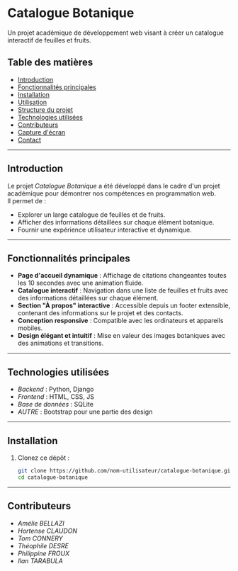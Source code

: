 # **Catalogue Botanique**

Un projet académique de développement web visant à créer un catalogue interactif de feuilles et fruits.

## **Table des matières**
- [Introduction](#introduction)
- [Fonctionnalités principales](#fonctionnalités-principales)
- [Installation](#installation)
- [Utilisation](#utilisation)
- [Structure du projet](#structure-du-projet)
- [Technologies utilisées](#technologies-utilisées)
- [Contributeurs](#contributeurs)
- [Capture d'écran](#capture-décran)
- [Contact](#contact)

---

## **Introduction**
Le projet *Catalogue Botanique* a été développé dans le cadre d'un projet académique pour démontrer nos compétences en programmation web.  
Il permet de :
- Explorer un large catalogue de feuilles et de fruits.
- Afficher des informations détaillées sur chaque élément botanique.
- Fournir une expérience utilisateur interactive et dynamique.

---

## **Fonctionnalités principales**
- **Page d'accueil dynamique** : Affichage de citations changeantes toutes les 10 secondes avec une animation fluide.
- **Catalogue interactif** : Navigation dans une liste de feuilles et fruits avec des informations détaillées sur chaque élément.
- **Section "À propos" interactive** : Accessible depuis un footer extensible, contenant des informations sur le projet et des contacts.
- **Conception responsive** : Compatible avec les ordinateurs et appareils mobiles.
- **Design élégant et intuitif** : Mise en valeur des images botaniques avec des animations et transitions.

---

## **Technologies utilisées**
- *Backend* : Python, Django
- *Frontend* : HTML, CSS, JS
- *Base de données* : SQLite
- *AUTRE* : Bootstrap pour une partie des design

---

## **Installation**
1. Clonez ce dépôt :  
   ```bash
   git clone https://github.com/nom-utilisateur/catalogue-botanique.git
   cd catalogue-botanique

---

## **Contributeurs**
- *Amélie BELLAZI*
- *Hortense CLAUDON*
- *Tom CONNERY*
- *Théophile DESRE*
- *Philippine FROUX*
- *Ilan TARABULA*